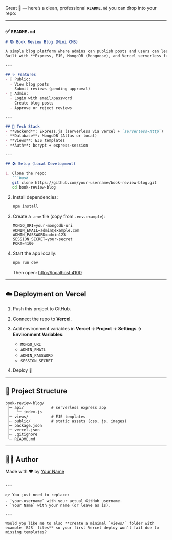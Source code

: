 Great 🚀 — here’s a clean, professional **`README.md`** you can drop into your repo:

---

### ✅ `README.md`

````markdown
# 📚 Book Review Blog (Mini CMS)

A simple blog platform where admins can publish posts and users can leave reviews (pending admin approval).  
Built with **Express, EJS, MongoDB (Mongoose), and Vercel serverless functions**.

---

## ✨ Features
- 📝 Public:
  - View blog posts
  - Submit reviews (pending approval)
- 🔑 Admin:
  - Login with email/password
  - Create blog posts
  - Approve or reject reviews

---

## 🚀 Tech Stack
- **Backend**: Express.js (serverless via Vercel + `serverless-http`)
- **Database**: MongoDB (Atlas or local)
- **Views**: EJS templates
- **Auth**: bcrypt + express-session

---

## 🛠️ Setup (Local Development)

1. Clone the repo:
   ```bash
   git clone https://github.com/your-username/book-review-blog.git
   cd book-review-blog
````

2. Install dependencies:

   ```bash
   npm install
   ```

3. Create a `.env` file (copy from `.env.example`):

   ```env
   MONGO_URI=your-mongodb-uri
   ADMIN_EMAIL=admin@example.com
   ADMIN_PASSWORD=admin123
   SESSION_SECRET=your-secret
   PORT=4100
   ```

4. Start the app locally:

   ```bash
   npm run dev
   ```

   Then open: [http://localhost:4100](http://localhost:4100)

---

## ☁️ Deployment on Vercel

1. Push this project to GitHub.

2. Connect the repo to **Vercel**.

3. Add environment variables in **Vercel → Project → Settings → Environment Variables**:

   * `MONGO_URI`
   * `ADMIN_EMAIL`
   * `ADMIN_PASSWORD`
   * `SESSION_SECRET`

4. Deploy 🎉

---

## 📂 Project Structure

```
book-review-blog/
 ├─ api/            # serverless express app
 │   └─ index.js
 ├─ views/          # EJS templates
 ├─ public/         # static assets (css, js, images)
 ├─ package.json
 ├─ vercel.json
 ├─ .gitignore
 └─ README.md
```

---

## 👨‍💻 Author

Made with ❤️ by [Your Name](https://github.com/your-username)

```

---

👉 You just need to replace:
- `your-username` with your actual GitHub username.  
- `Your Name` with your name (or leave as is).  

---

Would you like me to also **create a minimal `views/` folder with example `EJS` files** so your first Vercel deploy won’t fail due to missing templates?
```
